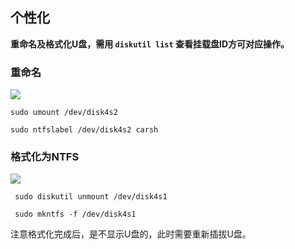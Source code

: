 ## 个性化
 
**重命名及格式化U盘，需用 `diskutil list` 查看挂载盘ID方可对应操作。**

### 重命名
 
![](https://fastly.jsdelivr.net/gh/hoochanlon/free-mac-ntfs/shashin/rename.png)
 
 
 ```shell
 sudo umount /dev/disk4s2
 ```
 
 ```shell
 sudo ntfslabel /dev/disk4s2 carsh
 ```
 
### 格式化为NTFS

![](https://fastly.jsdelivr.net/gh/hoochanlon/Free-NTFS-for-Mac/shashin/formatntfs.png)
 
```shell
 sudo diskutil unmount /dev/disk4s1
```
 
```shell
 sudo mkntfs -f /dev/disk4s1
```

注意格式化完成后，是不显示U盘的，此时需要重新插拔U盘。

